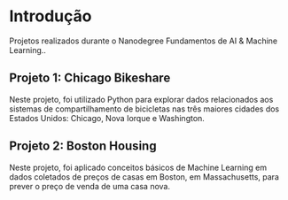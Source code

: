 # Introdução

Projetos realizados durante o Nanodegree Fundamentos de AI & Machine Learning..

##  Projeto 1: Chicago Bikeshare

Neste projeto,  foi utilizado Python para explorar dados relacionados aos sistemas de compartilhamento de bicicletas nas três maiores cidades dos Estados Unidos: Chicago, Nova Iorque e Washington.

## Projeto 2: Boston Housing

Neste projeto, foi aplicado conceitos básicos de Machine Learning em dados coletados de preços de casas em Boston, em Massachusetts, para prever o preço de venda de uma casa nova.


